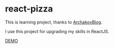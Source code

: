 # react-pizza

This is learning project, thanks to [ArchakovBlog](https://www.youtube.com/c/ArchakovBlog).

I use this project for upgrading my skills in ReactJS.

[DEMO](https://react-pizza-topaz-seven.vercel.app/)